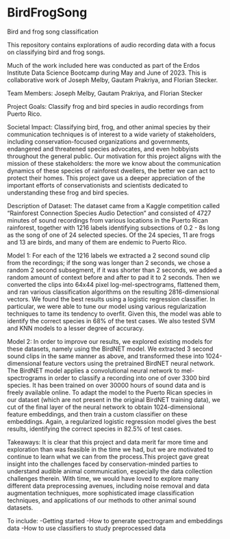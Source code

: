 # BirdFrogSong
 Bird and frog song classification


This repository contains explorations of audio recording data with a focus on classifying bird and
frog songs. 

Much of the work included here was conducted as part of the Erdos Institute Data Science Bootcamp
during May and June of 2023. This is collaborative work of Joseph Melby, Gautam Prakriya, and
Florian Stecker.

Team Members: Joseph Melby, Gautam Prakriya, and Florian Stecker

Project Goals: Classify frog and bird species in audio recordings from Puerto Rico.

Societal Impact: Classifying bird, frog, and other animal species by their communication techniques is of interest to a wide variety of stakeholders, including conservation-focused organizations and governments, endangered and threatened species advocates, and even hobbyists throughout the general public. Our motivation for this project aligns with the mission of these stakeholders: the more we know about the communication dynamics of these species of rainforest dwellers, the better we can act to protect their homes. This project gave us a deeper appreciation of the important efforts of conservationists and scientists dedicated to understanding these frog and bird species. 

Description of Dataset: The dataset came from a Kaggle competition called “Rainforest Connection Species Audio Detection” and consisted of 4727 minutes of sound recordings from various locations in the Puerto Rican rainforest, together with 1216 labels identifying subsections of 0.2 - 8s long as the song of one of 24 selected species. Of the 24 species, 11 are frogs and 13 are birds, and many of them are endemic to Puerto Rico.

Model 1: For each of the 1216 labels we extracted a 2 second sound clip from the recordings; if the song was longer than 2 seconds, we chose a random 2 second subsegment, if it was shorter than 2 seconds, we added a random amount of context before and after to pad it to 2 seconds. Then we converted the clips into 64x44 pixel log-mel-spectrograms, flattened them, and ran various classification algorithms on the resulting 2816-dimensional vectors. We found the best results using a logistic regression classifier. In particular, we were able to tune our model using various regularization techniques to tame its tendency to overfit. Given this, the model was able to identify the correct species in 68% of the test cases. We also tested SVM and KNN models to a lesser degree of accuracy. 

Model 2: In order to improve our results, we explored existing models for these datasets, namely using the BirdNET model. We extracted 3 second sound clips in the same manner as above, and transformed these into 1024-dimensional feature vectors using the pretrained BirdNET neural network. The BirdNET model applies a convolutional neural network to mel-spectrograms in order to classify a recording into one of over 3300 bird species. It has been trained on over 30000 hours of sound data and is freely available online. To adapt the model to the Puerto Rican species in our dataset (which are not present in the original BirdNET training data), we cut of the final layer of the neural network to obtain 1024-dimensional feature embeddings, and then train a custom classifier on these embeddings. Again, a regularized logistic regression model gives the best results, identifying the correct species in 82.5% of test cases.

Takeaways: It is clear that this project and data merit far more time and exploration than was feasible in the time we had, but we are motivated to continue to learn what we can from the process.This project gave great insight into the challenges faced by conservation-minded parties to understand audible animal communication, especially the data collection challenges therein. With time, we would have loved to explore many different data preprocessing avenues, including noise removal and data augmentation techniques, more sophisticated image classification techniques, and applications of our methods to other animal sound datasets. 



To include:
-Getting started
-How to generate spectrogram and embeddings data
-How to use classifiers to study preprocessed data


